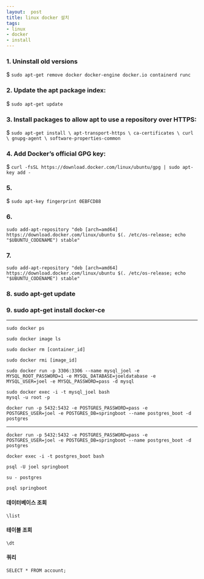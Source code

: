```yaml
---
layout:  post
title: linux docker 설치
tags:
- linux
- docker
- install
---
```


### 1. Uninstall old versions
$ `sudo apt-get remove docker docker-engine docker.io containerd runc`

### 2. Update the apt package index:
$ `sudo apt-get update`

### 3. Install packages to allow apt to use a repository over HTTPS:
$ ```sudo apt-get install \
    apt-transport-https \
    ca-certificates \
    curl \
    gnupg-agent \
    software-properties-common```
### 4. Add Docker’s official GPG key:

$ `curl -fsSL https://download.docker.com/linux/ubuntu/gpg | sudo apt-key add -`



### 5. 
$ `sudo apt-key fingerprint 0EBFCD88`

### 6. 
`sudo add-apt-repository "deb [arch=amd64] https://download.docker.com/linux/ubuntu $(. /etc/os-release; echo "$UBUNTU_CODENAME") stable"`

### 7. 
`sudo add-apt-repository "deb [arch=amd64] https://download.docker.com/linux/ubuntu $(. /etc/os-release; echo "$UBUNTU_CODENAME") stable"`


### 8. sudo apt-get update

### 9. sudo apt-get install docker-ce

***

`sudo docker ps`

`sudo docker image ls`

`sudo docker rm [container_id]`

`sudo docker rmi [image_id]`


`sudo docker run -p 3306:3306 --name mysql_joel -e MYSQL_ROOT_PASSWORD=1 -e MYSQL_DATABASE=joeldatabase -e MYSQL_USER=joel -e MYSQL_PASSWORD=pass -d mysql`

`sudo docker exec -i -t mysql_joel bash`  
`mysql -u root -p`

`docker run -p 5432:5432 -e POSTGRES_PASSWORD=pass -e POSTGRES_USER=joel -e POSTGRES_DB=springboot --name postgres_boot -d postgres`


***
`docker run -p 5432:5432 -e POSTGRES_PASSWORD=pass -e POSTGRES_USER=joel -e POSTGRES_DB=springboot --name postgres_boot -d postgres`

`docker exec -i -t postgres_boot bash`

`psql -U joel springboot`

`su - postgres`

`psql springboot`

#### 데이터베이스 조회
`\list`

#### 테이블 조회
`\dt`

#### 쿼리
`SELECT * FROM account;`